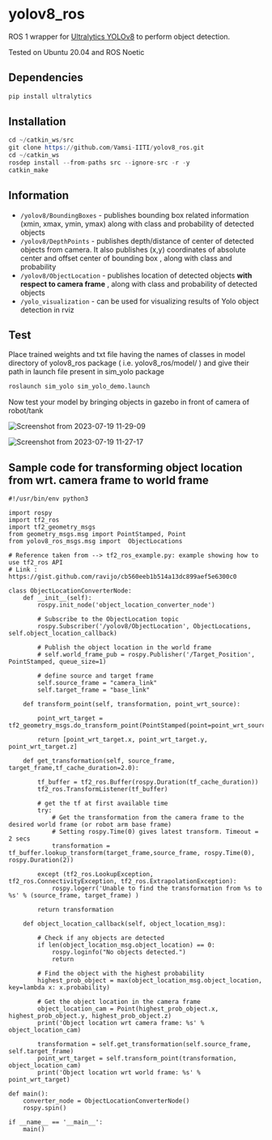 # yolov8_ros

ROS 1 wrapper for [Ultralytics YOLOv8](https://github.com/ultralytics/ultralytics) to perform object detection.

Tested on Ubuntu 20.04 and ROS Noetic

## Dependencies
```s
pip install ultralytics
```

## Installation
```s
cd ~/catkin_ws/src
git clone https://github.com/Vamsi-IITI/yolov8_ros.git
cd ~/catkin_ws
rosdep install --from-paths src --ignore-src -r -y
catkin_make
```

## Information
* ``` /yolov8/BoundingBoxes ``` - publishes bounding box related information (xmin, xmax, ymin, ymax) along with class and probability of detected objects
* ``` /yolov8/DepthPoints ``` - publishes depth/distance of center of detected objects from camera. It also publishes (x,y) coordinates of absolute center and offset center of bounding box , along with class and probability
* ``` /yolov8/ObjectLocation ``` - publishes location of detected objects **with respect to camera frame** , along with class and probability of detected objects
* ``` /yolo_visualization ``` - can be used for visualizing results of Yolo object detection in rviz

## Test
Place trained weights and txt file having the names of classes in model directory of yolov8_ros package ( i.e. yolov8_ros/model/ ) and give their path in launch file present in sim_yolo package

```s
roslaunch sim_yolo sim_yolo_demo.launch
```
Now test your model by bringing objects in gazebo in front of camera of robot/tank 

![Screenshot from 2023-07-19 11-29-09](https://github.com/Vamsi-IITI/yolov8_ros/assets/92263050/0cecf59b-d5a3-4c39-9076-9156f25062b9)

![Screenshot from 2023-07-19 11-27-17](https://github.com/Vamsi-IITI/yolov8_ros/assets/92263050/54d7a506-70d9-430a-94be-dd4db889f9f2)

## Sample code for transforming object location from wrt. camera frame to world frame 
```
#!/usr/bin/env python3

import rospy
import tf2_ros
import tf2_geometry_msgs
from geometry_msgs.msg import PointStamped, Point
from yolov8_ros_msgs.msg import  ObjectLocations

# Reference taken from --> tf2_ros_example.py: example showing how to use tf2_ros API
# Link : https://gist.github.com/ravijo/cb560eeb1b514a13dc899aef5e6300c0

class ObjectLocationConverterNode:
    def __init__(self):
        rospy.init_node('object_location_converter_node')

        # Subscribe to the ObjectLocation topic
        rospy.Subscriber('/yolov8/ObjectLocation', ObjectLocations, self.object_location_callback)

        # Publish the object location in the world frame
        # self.world_frame_pub = rospy.Publisher('/Target_Position', PointStamped, queue_size=1)

        # define source and target frame
        self.source_frame = "camera_link"
        self.target_frame = "base_link"

    def transform_point(self, transformation, point_wrt_source):

        point_wrt_target = tf2_geometry_msgs.do_transform_point(PointStamped(point=point_wrt_source),transformation).point

        return [point_wrt_target.x, point_wrt_target.y, point_wrt_target.z]

    def get_transformation(self, source_frame, target_frame,tf_cache_duration=2.0):

        tf_buffer = tf2_ros.Buffer(rospy.Duration(tf_cache_duration))
        tf2_ros.TransformListener(tf_buffer)

        # get the tf at first available time
        try:
            # Get the transformation from the camera frame to the desired world frame (or robot arm base frame)
            # Setting rospy.Time(0) gives latest transform. Timeout = 2 secs
            transformation = tf_buffer.lookup_transform(target_frame,source_frame, rospy.Time(0), rospy.Duration(2))

        except (tf2_ros.LookupException, tf2_ros.ConnectivityException, tf2_ros.ExtrapolationException):
            rospy.logerr('Unable to find the transformation from %s to %s' % (source_frame, target_frame) )

        return transformation

    def object_location_callback(self, object_location_msg):
        
        # Check if any objects are detected
        if len(object_location_msg.object_location) == 0:
            rospy.loginfo("No objects detected.")
            return

        # Find the object with the highest probability
        highest_prob_object = max(object_location_msg.object_location, key=lambda x: x.probability)

        # Get the object location in the camera frame
        object_location_cam = Point(highest_prob_object.x, highest_prob_object.y, highest_prob_object.z)
        print('Object location wrt camera frame: %s' % object_location_cam)

        transformation = self.get_transformation(self.source_frame, self.target_frame)
        point_wrt_target = self.transform_point(transformation, object_location_cam)
        print('Object location wrt world frame: %s' % point_wrt_target)
        
def main():
    converter_node = ObjectLocationConverterNode()
    rospy.spin()

if __name__ == '__main__':
    main()
```
